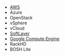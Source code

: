 
- [AWS](http://bosh.io/docs)
- Azure
- OpenStack
- vSphere
- vCloud
- [SoftLayer](http://bosh.io/docs/init-softlayer.html)
- [Google Compute Engine](https://cloud.google.com/solutions/cloud-foundry-on-gcp)
- RackHD
- BOSH Lite
